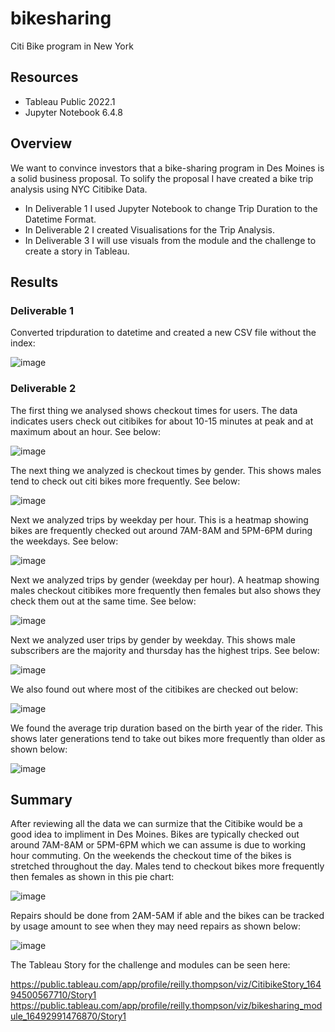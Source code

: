 # bikesharing
Citi Bike program in New York

## Resources

- Tableau Public 2022.1
- Jupyter Notebook 6.4.8

## Overview

We want to convince investors that a bike-sharing program in Des Moines is a solid business proposal. To solify the proposal I have created a bike trip analysis using NYC Citibike Data. 

- In Deliverable 1 I used Jupyter Notebook to change Trip Duration to the Datetime Format.
- In Deliverable 2 I created Visualisations for the Trip Analysis.
- In Deliverable 3 I will use visuals from the module and the challenge to create a story in Tableau.

## Results

### Deliverable 1

Converted tripduration to datetime and created a new CSV file without the index:

![image](https://user-images.githubusercontent.com/96445453/162527915-982bdfe7-9130-4836-9434-0e986404eb96.png)

### Deliverable 2

The first thing we analysed shows checkout times for users. The data indicates users check out citibikes for about 10-15 minutes at peak and at maximum about an hour. See below:

![image](https://user-images.githubusercontent.com/96445453/162528229-c1044305-c3a6-4025-bc87-70ce25eca84b.png)

The next thing we analyzed is checkout times by gender. This shows males tend to check out citi bikes more frequently. See below:

![image](https://user-images.githubusercontent.com/96445453/162653346-d7133023-2c11-44ad-b4f9-53eeb21f9297.png)

Next we analyzed trips by weekday per hour. This is a heatmap showing bikes are frequently checked out around 7AM-8AM and 5PM-6PM during the weekdays. See below:

![image](https://user-images.githubusercontent.com/96445453/162653473-3c8cd0e8-f499-4318-95b3-74423ab75b73.png)

Next we analyzed trips by gender (weekday per hour). A heatmap showing males checkout citibikes more frequently then females but also shows they check them out at the same time. See below:

![image](https://user-images.githubusercontent.com/96445453/162653679-67e8b954-5ed9-4a6a-84e9-d3ac548846bc.png)

Next we analyzed user trips by gender by weekday. This shows male subscribers are the majority and thursday has the highest trips. See below:

![image](https://user-images.githubusercontent.com/96445453/162653849-5f47bd17-a760-4885-b45f-c31430ead95e.png)

We also found out where most of the citibikes are checked out below:

![image](https://user-images.githubusercontent.com/96445453/162654017-c8e85318-4ee5-4349-87f0-3a6f14d669e9.png)

We found the average trip duration based on the birth year of the rider. This shows later generations tend to take out bikes more frequently than older as shown below:

![image](https://user-images.githubusercontent.com/96445453/162654350-784a8c17-17a8-42d2-907d-b8baec19c38d.png)

## Summary

After reviewing all the data we can surmize that the Citibike would be a good idea to impliment in Des Moines. Bikes are typically checked out around 7AM-8AM or 5PM-6PM which we can assume is due to working hour commuting. On the weekends the checkout time of the bikes is stretched throughout the day. Males tend to checkout bikes more frequently then females as shown in this pie chart:

![image](https://user-images.githubusercontent.com/96445453/162654695-3bfde59e-07da-4c3c-b422-dcddca187d81.png)

Repairs should be done from 2AM-5AM if able and the bikes can be tracked by usage amount to see when they may need repairs as shown below:

![image](https://user-images.githubusercontent.com/96445453/162654856-95c0256d-3b60-44d1-824c-d439b619d91a.png)

The Tableau Story for the challenge and modules can be seen here:

https://public.tableau.com/app/profile/reilly.thompson/viz/CitibikeStory_16494500567710/Story1
https://public.tableau.com/app/profile/reilly.thompson/viz/bikesharing_module_16492991476870/Story1
